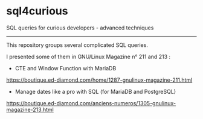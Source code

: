 # sql4curious
SQL queries for curious developers - advanced techniques 

----

This repository groups several complicated SQL queries. 

I presented some of them in GNU/Linux Magazine n° 211 and 213 :

- CTE and Window Function with MariaDB

https://boutique.ed-diamond.com/home/1287-gnulinux-magazine-211.html

- Manage dates like a pro with SQL (for MariaDB and PostgreSQL) 

https://boutique.ed-diamond.com/anciens-numeros/1305-gnulinux-magazine-213.html



